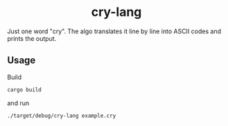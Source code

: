 <h1 align="center">cry-lang</h1>

Just one word "cry". The algo translates it line by line into ASCII codes and prints the output.

<h2>Usage</h2>

Build

```sh
cargo build
```
and run

```sh
./target/debug/cry-lang example.cry
```
